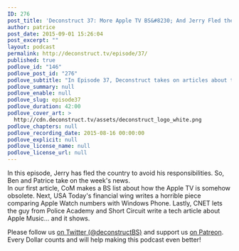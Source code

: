 ```yaml
---
ID: 276
post_title: 'Deconstruct 37: More Apple TV BS&#8230; And Jerry Fled the Country'
author: patrice
post_date: 2015-09-01 15:26:04
post_excerpt: ""
layout: podcast
permalink: http://deconstruct.tv/episode/37/
published: true
podlove_id: "146"
podlove_post_id: "276"
podlove_subtitle: "In Episode 37, Deconstruct takes on articles about the AppleTV's obsolescence, the Apple Watch's sales numbers compared to Windows Phone, and a horrible article about Apple Music."
podlove_summary: null
podlove_enable: null
podlove_slug: episode37
podlove_duration: 42:00
podlove_cover_art: >
  http://cdn.deconstruct.tv/assets/deconstruct_logo_white.png
podlove_chapters: null
podlove_recording_date: 2015-08-16 00:00:00
podlove_explicit: null
podlove_license_name: null
podlove_license_url: null
---
```

<p>In this episode, Jerry has fled the country to avoid his responsibilities.  So, Ben and Patrice take on the week's news.  
<br />
In our first article, CoM makes a BS list about how the Apple TV is somehow obsolete.    Next, USA Today's financial wing writes a horrible piece comparing Apple Watch numbers with Windows Phone.  Lastly, CNET lets the guy from Police Academy and Short Circuit write a tech article about Apple Music... and it shows.
</p>
<p>Please follow us <a href="http://twitter.com/deconstructBS">on Twitter (@deconstructBS)</a> and support us <a href="http://patreon.com/deconstruct">on Patreon</a>. Every Dollar counts and will help making this podcast even better!
</p>